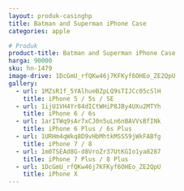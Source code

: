 ```yaml
---
layout: produk-casinghp
title: Batman and Superman iPhone Case
categories: apple

# Produk
product-title: Batman and Superman iPhone Case
harga: 90000
sku: hn-1479
image-drive: 1DcGmU_rfQKw46j7KFKyf6OHEo_ZE2QpU
gallery:
  - url: 1MZsR1f_5YAlhueBZpLQ9sTIJCc05cSlH
    title: iPhone 5 / 5s / SE
  - url: 1ijU1VH4Yr84dICtWHiP8JBy4UXu2MTYh
    title: iPhone 6 / 6s
  - url: 1arITWq9sAr7xCJ0n5uLn6nBAVVsBfINk
    title: iPhone 6 Plus / 6s Plus
  - url: 1URHm4qWkq8D9vHbMhtkMSS59jWkFABfg
    title: iPhone 7 / 8
  - url: 1m0TSEAd8G-d8VroZr37UtKGIo1ya8287
    title: iPhone 7 Plus / 8 Plus
  - url: 1DcGmU_rfQKw46j7KFKyf6OHEo_ZE2QpU
    title: iPhone X
---
```

